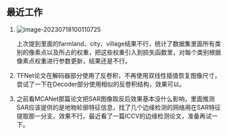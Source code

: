 ## 最近工作

1. ![image-20230718100110725](C:\Users\wychencc\AppData\Roaming\Typora\typora-user-images\image-20230718100110725.png)

   上次提到里面的farmland、city、village结果不行，统计了数据集里面所有类别的像素点以及所占的权重，把这些权重引入到损失函数里，对每个类别根据像素点权重进行参数更新，结果还是不行。

2. TFNet论文在解码器部分使用了反卷积，不再使用双线性插值恢复图像尺寸，尝试了一下在Decoder部分使用相似的反卷积结构，效果可以。

3. 之前看MCANet那篇论文把SAR图像取反后效果基本没什么影响，里面推测SAR应该提供的是地物轮廓特征信息，找了几个边缘检测的网络用在SAR特征提取那一分支，效果不行。最近看了一篇ICCV的边缘检测论文，准备再试一下。